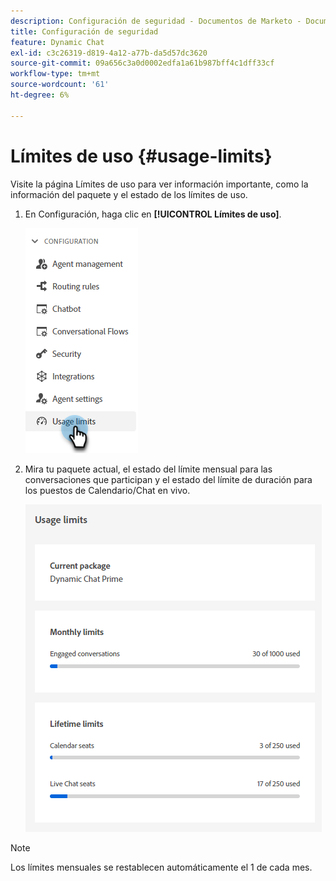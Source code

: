 ```yaml
---
description: Configuración de seguridad - Documentos de Marketo - Documentación del producto
title: Configuración de seguridad
feature: Dynamic Chat
exl-id: c3c26319-d819-4a12-a77b-da5d57dc3620
source-git-commit: 09a656c3a0d0002edfa1a61b987bff4c1dff33cf
workflow-type: tm+mt
source-wordcount: '61'
ht-degree: 6%

---
```


# Límites de uso {#usage-limits}

Visite la página Límites de uso para ver información importante, como la información del paquete y el estado de los límites de uso.

1. En Configuración, haga clic en **[!UICONTROL Límites de uso]**.

   ![](assets/usage-limits-1.png)

1. Mira tu paquete actual, el estado del límite mensual para las conversaciones que participan y el estado del límite de duración para los puestos de Calendario/Chat en vivo.

   ![](assets/usage-limits-2.png)

>[!NOTE]
>
>Los límites mensuales se restablecen automáticamente el 1 de cada mes.
